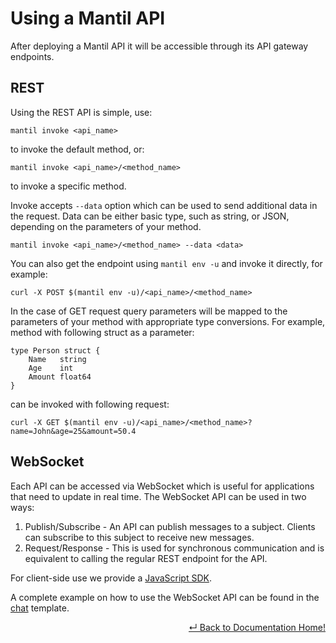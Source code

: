 # Using a Mantil API

After deploying a Mantil API it will be accessible through its API gateway endpoints.

## REST

Using the REST API is simple, use:
```
mantil invoke <api_name>
```
to invoke the default method, or:
```
mantil invoke <api_name>/<method_name>
```
to invoke a specific method.

Invoke accepts `--data` option which can be used to send additional data in the request. Data can be either basic type, such as string, or JSON, depending on the parameters of your method.
```
mantil invoke <api_name>/<method_name> --data <data>
```

You can also get the endpoint using `mantil env -u` and invoke it directly, for example:
```
curl -X POST $(mantil env -u)/<api_name>/<method_name>
```

In the case of GET request query parameters will be mapped to the parameters of your method with appropriate type conversions.
For example, method with following struct as a parameter:
```
type Person struct {
    Name   string
    Age    int
    Amount float64
}
```
can be invoked with following request:
```
curl -X GET $(mantil env -u)/<api_name>/<method_name>?name=John&age=25&amount=50.4
```

## WebSocket

Each API can be accessed via WebSocket which is useful for applications that need to update in real time. The WebSocket API can be used in two ways:
1. Publish/Subscribe - An API can publish messages to a subject. Clients can subscribe to this subject to receive new messages.
2. Request/Response - This is used for synchronous communication and is equivalent to calling the regular REST endpoint for the API.

For client-side use we provide a [JavaScript SDK](https://github.com/mantil-io/mantil.js).

A complete example on how to use the WebSocket API can be found in the [chat](https://github.com/mantil-io/template-chat) template.

<p align="right"> <a href="https://github.com/mantil-io/mantil/tree/master/docs#documentation">↵ Back to Documentation Home!</a></p>
